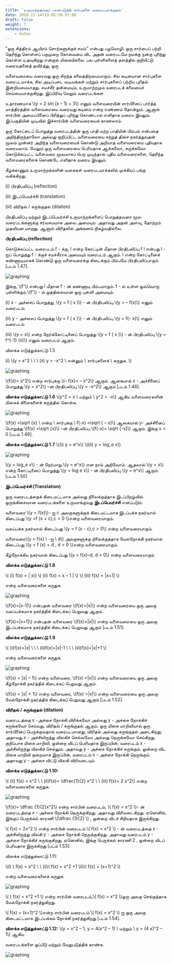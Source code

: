 ```yaml
---
title: 'உருமாற்றத்தைப் பயன்படுத்தி சார்புகளை வரைபடமாக்குதல்'
date: 2018-11-14T19:02:50-07:00
draft: false
weight: 7
extensions:
    - katex
---
```




”ஒரு சித்திரம் ஆயிரம் சொற்களுக்குச் சமம்” என்பது பழமொழி. ஒரு சார்பைப் பற்றி தெரிந்து
கொள்ளப் பகுமுறை கோவையை விட அதன் வரைபடமே நமக்கு நன்கு புரிந்து கொள்ள உதவுகிறது
என்றால் மிகையில்லை. பல புள்ளிகளைத் தளத்தில் குறியிட்டு வரைவதனைத் தவிர்த்து, ஒரு

வளைவரையை வரைவது ஒரு சிறந்த கலைத்திறமையாகும். சில கடினமான சார்புகளை
வரைபடமாக்க, சில அடிப்படை வடிவங்கள் மற்றும் சார்புகளைப் பற்றிய புரிதல் இன்றியமையாதது.
சமச்சீர் தன்மையும், உருமாற்றமும் வரைபடக் கலையைச் செம்மையாக்குகிறது. இப்பிரிவு வெறும்
வரைபடங்கள

உதாரணமாக \\(y = 2 sin (x – 1) + 3\\) எனும் வளைவரையின் சார்பினைப் பார்த்த மாத்திரத்தில்
வளைவரையை வரைவது கடினம் என்ற எண்ணம் தோன்றும். ஆனால் சார்பின் அமைப்பினைப்
பிரித்துப் புரிந்து கொண்டால் எளிதாக வரைய இயலும். இப்பகுதியின் முடிவில் இச்சார்பின்
வளைவரையைக் காணலாம்.

ஒரு கோட்டைப் பொறுத்து வரைபடத்தின் ஒரு பாதி மற்ற பாதியின் பிம்பம் என்பதை
அறிந்திருந்தாலோ அல்லது குறிப்பிட்ட வளைவரையை சற்றுத் திசை நகர்த்துவதன் மூலம் முன்னர்
அறிந்த வளைவரையைக் கொண்டு அறியாத வளைவரையை புதியதாக வரையலாம். மேலும் ஒரு
வளைவரையை பெரியதாக ஆக்கவோ, சுருக்கவோ கொடுக்கப்பட்ட வளைவரை மூலமாகப் பெற
முடிந்தால் புதிய வளைவரைகளை, தெரிந்த வளைவரைகளைக் கொண்டே எளிதாக வரைய இயலும்.


கீழ்க்காணும் உருமாற்றங்களின் வகைகள் வரைபடமாக்கலில் முக்கியப் பங்கு வகிக்கிறது.

(i) பிரதிபலிப்பு (reflection)

(ii) இடப்பெயர்ச்சி (translation)

(iii) விரிதல் / சுருங்குதல் (dilation)

பிரதிபலிப்பு மற்றும் இடப்பெயர்ச்சி உருமாற்றங்களைப் பொறுத்தவரை மூல வரைபடங்களுக்கு
சர்வசமமாக அவை அமையும். அதாவது அதன் அளவு, தோற்றம் முதலியன மாறாது. ஆனால் விரிதலில்
அங்ஙனம் நிகழ்வதில்லை.

**பிரதிபலிப்பு (reflection)**

கொடுக்கப்பட்ட வரைபடம் f - க்கு, l என்ற கோட்டின் மீதான பிரதிபலிப்பு f l என்பது l - ஐப்
பொறுத்து f - க்குச் சமச்சீராக அமையும் வரைபடம் ஆகும். l என்ற கோட்டினைக் கண்ணாடியாகக்
கொண்டு ஒரு வளைவரைக்கு கிடைக்கும் பிம்பமே பிரதிபலிப்பாகும் [படம் 1.47].


![graphing](/books/maths/part-1/sets/graphing-functions/1.47.png "graphing")

இங்கு, \\(f'\\) என்பது l மீதான f - ன் கண்ணாடி பிம்பமாகும். f - ல் உள்ள ஒவ்வொரு புள்ளிக்கும்
\\(f'\\) - ல் ஒத்திசைவான ஒரு புள்ளி அமையும்.

(i) x - அச்சைப் பொறுத்து, \\(y = f ( x )\\) - ன் பிரதிபலிப்பு \\(y = – f(x)\\) எனும் வரைபடம்.

(ii) y - அச்சைப் பொறுத்து \\(y = f ( x )\\) - ன் பிரதிபலிப்பு \\(y = f(- x)\\) எனும் வரைபடம்

(iii) \\(y = x\\) என்ற நேர்க்கோட்டினைப் பொறுத்து \\(y = f ( x )\\) - ன் பிரதிபலிப்பு \\(y = f^{-1} (x)\\)
எனும் வரைபடம் ஆகும்.

விளக்க எடுத்துக்காட்டு 1.5

(i) \\(y = x^2 \ \ \ (ii) y = -x^2 \  என்னும் \ சார்புகளைக் \ கருதுக. \\) 	


![graphing](/books/maths/part-1/sets/graphing-functions/1.48.png "graphing")


\\(f(x)= x^2\\) என்ற சார்புக்கு \\(– f(x)= – x^2\\) ஆகும். ஆகையால் x - அச்சினைப் பொறுத்து
\\(y = x^2\\) –ன் பிரதிபலிப்பு \\(y = -x^2\\) ஆகும் [படம் 1.48].

**விளக்க எடுத்துக்காட்டு 1.6** \\(y^2 = x \ மற்றும் \ y^2 = -x\\) ஆகிய வளைவரைகளின் மிகைக் கிளைகளைக்
கருத்தில் கொள்க.

![graphing](/books/maths/part-1/sets/graphing-functions/1.49.png "graphing")

\\(f(x) =\sqrt {x} \ என்ற \ சார்புக்கு \ f(-x) =\sqrt { – x}\\).ஆகையால் y- அச்சினைப் பொறுத்து
\\(f(x) =\sqrt {x}\\) –ன் பிரதிபலிப்பு \\(f(-x)= \sqrt {-x}\\) ஆகும். இங்கு x < 0 [படம் 1.49].

**விளக்க எடுத்துக்காட்டு 1.7** \\((i) y = e^x\\)  \\((ii) y = log_e x\\)

![graphing](/books/maths/part-1/sets/graphing-functions/1.50.png "graphing")


\\(y = log_e x\\) - ன் நேர்மாறு \\(y = e^x\\) என நாம் அறிவோம். ஆதலால் \\(y = x\\) என்ற கோட்டினைப்
பொறுத்து \\(y = log e x\\) - ன் பிரதிபலிப்பு \\(y = e^x\\) ஆகும். [படம் 1.50]

**இடப்பெயர்ச்சி (Translation)**

ஒரு வரைபடத்தைக் கிடைமட்டமாக அல்லது நிலைக்குத்தாக இடப்பிறழ்வில் ஒருங்கிசைவான
வரைபடங்களை உருவாக்குவது **இடப்பெயர்ச்சி** எனப்படும்.

வளைவரை \\(y = f(x)\\)- ஐ c அலகுகளுக்குக் கிடைமட்டமாக இடப்பக்க நகர்வால் கிடைப்பது
\\(y =f (x + c),c > 0 \\)என்ற வளைவரையாகும்.

வலப்பக்க நகர்வால் கிடைப்பது \\(y = f (x - c),c > 0\\) என்ற வளைவரையாகும்.

வளைவரை\\(y = f(x) \ -ஐ \ d\\) அலகுகளுக்கு நிலைக்குத்தாக மேல்நோக்கி நகர்வால் கிடைப்பது
\\(y = f (x) + d , d > 0 \\)என்ற வளைவரையாகும்.

கீழ்நோக்கிய நகர்வால் கிடைப்பது \\(y = f(x)–d, d > 0\\) என்ற வளைவரையாகும்

**விளக்க எடுத்துக்காட்டு 1.8**

\\( (i) f(x) = | x\\) \\( (ii) f(x) = x – 1 | \\) \\( (iii) f(x) = |x+1| \\)

என்ற வளைவரைகளை கருதுக.

![graphing](/books/maths/part-1/sets/graphing-functions/1.51.png "graphing")

\\(f(x)=|x-1|\\) என்பதன் வளைவரை \\(f(x)=|x|\\) என்ற வளைவரையை ஒரு அலகு 
வலப்பக்கமாக நகர்த்திக் கிடைக்கப் பெறுவது ஆகும்.

\\(f(x)=|x+1|\\) என்பதன் வளைவரை \\(f(x)=|x|\\) என்ற வளைவரையை ஒரு அலகு
இடப்பக்கமாக நகர்த்திக் கிடைக்கப் பெறுவது ஆகும் [படம் 1.51].

**விளக்க எடுத்துக்காட்டு 1.9**

\\( (i)f(x)=|x| \ \ \ (ii)f(x)=|x|-1 \ \ \ (iii)f(x)=|x|+1 \\)

என்ற வளைவரைகளை கருதுக.

![graphing](/books/maths/part-1/sets/graphing-functions/1.52.png "graphing")

\\(f(x) = |x| – 1\\) என்ற வளைவரை, \\(f(x) =|x|\\) என்ற வளைவரையை ஒரு அலகு
கீழ்நோக்கி நகர்த்திக் கிடைக்கப் பெறுவது ஆகும்.


\\(f(x) = |x| + 1\\) என்ற வளைவரை, \\(f(x) =|x|\\) என்ற வளைவரையை ஒரு அலகு
மேல்நோக்கி நகர்த்திக் கிடைக்கப் பெறுவது ஆகும் [படம் 1.52].


**விரிதல் / சுருங்குதல் (dilation)**

வரைபடத்தை x -அச்சை நோக்கி விரிக்கவோ அல்லது y - அச்சை நோக்கிச் சுருங்கவோ
செய்வது, விரிதல் / சுருங்குதல் ஆகும். ஒரு மிகை மாறிலியால் ஒரு சார்பினைப் பெருக்குவதால்
வரைபடமானது, விரிதல் அல்லது சுருங்குதல் அடைகிறது; அதாவது x - அச்சிலிருந்து விலகிச் செல்லவோ
அல்லது நெருங்கவோ செய்கிறது. குறிப்பாக மிகை மாறிலி, ஒன்றை விடப் பெரியதாக இருப்பின்,
வரைபடம் x - அச்சிலிருந்து விலகிச் செல்லும். அதாவது y - அச்சை நோக்கிச் சுருங்கும். ஒன்றை விட
மிகை மாறிலி குறைவாக இருப்பின், வரைபடம் x - அச்சை நோக்கி நெருங்கும். அதாவது y - அச்சை
விட்டு விலகி விரிவடையும்.

**விளக்க எடுத்துக்காட்டு 1.10:**
 
\\( (ii) f(x) = x^2 \ \ 	(ii)f(x)= \dfrac{1}{2} x^2 	\	\ (iii) f(x)= 2 x^2\\)
என்ற வளைவரைகளை கருதுக.

![graphing](/books/maths/part-1/sets/graphing-functions/1.53.png "graphing")


\\(f(x)= \dfrac {1}{2}x^2\\) என்ற சார்பின் வரைபடம், \\( f(x) = x^2 \\)- ன் வரைபடத்தை x - அச்சை நோக்கி
நெருக்குகிறது. அதாவது விரிவடைகிறது. ஏனெனில், இங்குப் பெருக்கல் காரணி \\(\dfrac {1}{2} \\) , ஒன்றை விடச்
சிறியதாக இருக்கிறது.

\\( f(x) = 2x^2 \\) என்ற சார்பின் வரைபடம் \\( f(x) = x^2 \\) - ன் வரைபடத்தை x - அச்சிலிருந்து விலகி
y - அச்சை நோக்கி நெருக்குகிறது. அதாவது வரைபடம் y - அச்சை நோக்கிச் சுருங்குகிறது. ஏனெனில்,
இங்கு பெருக்கல் காரணி 2 , ஒன்றை விடப் பெரியதாக இருக்கிறது [படம் 1.53].

விளக்க எடுத்துக்காட்டு 1.11:

\\(i) ( f(x) = x^2  \ \ (ii)( f(x) = x^2 +1   (iii)( f(x) = (x+1)^2 \\)

என்ற வளைவரைகளைக் கருதுக.

![graphing](/books/maths/part-1/sets/graphing-functions/1.54.png "graphing")


\\( ( f(x) = x^2 +1  \\) என்ற சார்பின் வரைபடம்,\\( f(x) = x^2 \\)ஒரு அலகு செங்குத்தாக
மேல்நோக்கி நகர்த்துகிறது. 

\\( f(x) = (x+1)^2 \\)என்ற சார்பின் வரைபடம் \\( f(x) = x^2 \\) ஐ ஒரு அலகு கிடைமட்டமாக 
இடப்பக்கம் நோக்கி நகர்த்துகிறது [படம் 1.54].

**விளக்க எடுத்துக்காட்டு 1.12:**  \\(y = x^2 – 1, y = 4(x^2 – 1) \ மற்றும் \ y = (4 x)^2 – 1\\) ஆகிய

வரைபடங்களை ஒப்பீடு மற்றும் வேறுபடுத்திக் காண்க.

![graphing](/books/maths/part-1/sets/graphing-functions/1.55to1.57.png "graphing")


